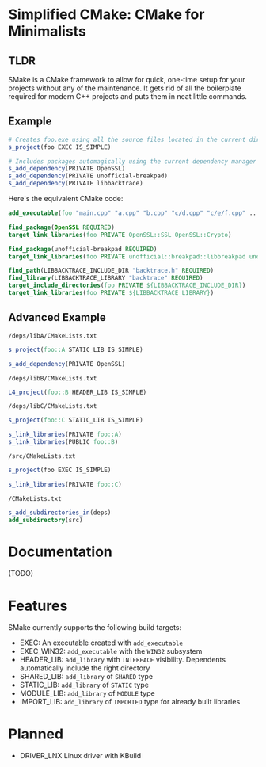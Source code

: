 # Simplified CMake: CMake for Minimalists

## TLDR

SMake is a CMake framework to allow for quick, one-time setup for your projects without any of the maintenance. It gets rid of all the boilerplate required for modern C++ projects and puts them in neat little commands.

## Example

```CMake
# Creates foo.exe using all the source files located in the current directory
s_project(foo EXEC IS_SIMPLE)

# Includes packages automagically using the current dependency manager
s_add_dependency(PRIVATE OpenSSL)
s_add_dependency(PRIVATE unofficial-breakpad)
s_add_dependency(PRIVATE libbacktrace)
```

Here's the equivalent CMake code:
```CMake
add_executable(foo "main.cpp" "a.cpp" "b.cpp" "c/d.cpp" "c/e/f.cpp" ...)

find_package(OpenSSL REQUIRED)
target_link_libraries(foo PRIVATE OpenSSL::SSL OpenSSL::Crypto)

find_package(unofficial-breakpad REQUIRED)
target_link_libraries(foo PRIVATE unofficial::breakpad::libbreakpad unofficial::breakpad::libbreakpad_client)

find_path(LIBBACKTRACE_INCLUDE_DIR "backtrace.h" REQUIRED)
find_library(LIBBACKTRACE_LIBRARY "backtrace" REQUIRED)
target_include_directories(foo PRIVATE ${LIBBACKTRACE_INCLUDE_DIR})
target_link_libraries(foo PRIVATE ${LIBBACKTRACE_LIBRARY})
```

## Advanced Example

`/deps/libA/CMakeLists.txt`
```CMake
s_project(foo::A STATIC_LIB IS_SIMPLE)

s_add_dependency(PRIVATE OpenSSL)
```

`/deps/libB/CMakeLists.txt`
```CMake
L4_project(foo::B HEADER_LIB IS_SIMPLE)
```

`/deps/libC/CMakeLists.txt`
```CMake
s_project(foo::C STATIC_LIB IS_SIMPLE)

s_link_libraries(PRIVATE foo::A)
s_link_libraries(PUBLIC foo::B)
```

`/src/CMakeLists.txt`
```CMake
s_project(foo EXEC IS_SIMPLE)

s_link_libraries(PRIVATE foo::C)
```

`/CMakeLists.txt`
```CMake
s_add_subdirectories_in(deps)
add_subdirectory(src)
```

# Documentation

(TODO)

# Features

SMake currently supports the following build targets:

- EXEC: An executable created with `add_executable`
- EXEC_WIN32: `add_executable` with the `WIN32` subsystem
- HEADER_LIB: `add_library` with `INTERFACE` visibility. Dependents automatically include the right directory
- SHARED_LIB: `add_library` of `SHARED` type
- STATIC_LIB: `add_library` of `STATIC` type
- MODULE_LIB: `add_library` of `MODULE` type
- IMPORT_LIB: `add_library` of `IMPORTED` type for already built libraries

# Planned

- DRIVER_LNX Linux driver with KBuild